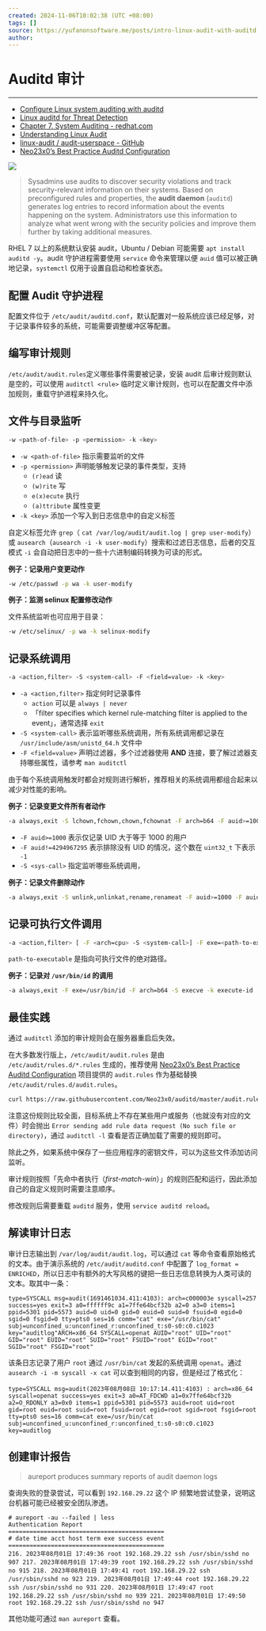 ```yaml
---
created: 2024-11-06T10:02:38 (UTC +08:00)
tags: []
source: https://yufanonsoftware.me/posts/intro-linux-audit-with-auditd.html
author: 
---
```


# Auditd 审计

---
-   [Configure Linux system auditing with auditd](https://www.redhat.com/sysadmin/configure-linux-auditing-auditd)
-   [Linux auditd for Threat Detection](https://izyknows.medium.com/linux-auditd-for-threat-detection-d06c8b941505)
-   [Chapter 7. System Auditing - redhat.com](https://access.redhat.com/documentation/en-us/red_hat_enterprise_linux/7/html/security_guide/chap-system_auditing)
-   [Understanding Linux Audit](https://documentation.suse.com/sles/12-SP4/html/SLES-all/cha-audit-comp.html)
-   [linux-audit / audit-userspace - GitHub](https://github.com/linux-audit/audit-userspace/tree/master)
-   [Neo23x0’s Best Practice Auditd Configuration](https://github.com/Neo23x0/auditd)

![](Auditd%20%E5%AE%A1%E8%AE%A1/ce8c8254129760dfa3e1fc63adc4ae24.webp)

> Sysadmins use audits to discover security violations and track security-relevant information on their systems. Based on preconfigured rules and properties, the **audit daemon** (`auditd`) generates log entries to record information about the events happening on the system. Administrators use this information to analyze what went wrong with the security policies and improve them further by taking additional measures.

RHEL 7 以上的系统默认安装 audit，Ubuntu / Debian 可能需要 `apt install auditd -y`。audit 守护进程需要使用 `service` 命令来管理以便 `auid` 值可以被正确地记录，`systemctl` 仅用于设置自启动和检查状态。

## 配置 Audit 守护进程

配置文件位于 `/etc/audit/auditd.conf`，默认配置对一般系统应该已经足够，对于记录事件较多的系统，可能需要调整缓冲区等配置。

## 编写审计规则

`/etc/audit/audit.rules`定义哪些事件需要被记录，安装 audit 后审计规则默认是空的，可以使用 `auditctl <rule>` 临时定义审计规则，也可以在配置文件中添加规则，重载守护进程来持久化。

## 文件与目录监听

```sh
-w <path-of-file> -p <permission> -k <key>
```

-   `-w <path-of-file>` 指示需要监听的文件
-   `-p <permission>` 声明能够触发记录的事件类型，支持
    -   `(r)ead` 读
    -   `(w)rite` 写
    -   `e(x)ecute` 执行
    -   `(a)ttribute` 属性变更
-   `-k <key>` 添加一个写入到日志信息中的自定义标签

自定义标签允许 `grep`（ `cat /var/log/audit/audit.log | grep user-modify`）或 `ausearch`（`ausearch -i -k user-modify`）搜索和过滤日志信息，后者的交互模式 `-i` 会自动把日志中的一些十六进制编码转换为可读的形式。

**例子：记录用户变更动作**

```sh
-w /etc/passwd -p wa -k user-modify
```

**例子：监测 selinux 配置修改动作**

文件系统监听也可应用于目录：

```sh
-w /etc/selinux/ -p wa -k selinux-modify
```

## 记录系统调用

```sh
-a <action,filter> -S <system-call> -F <field=value> -k <key>
```

-   `-a <action,filter>` 指定何时记录事件
    -   `action` 可以是 `always | never`
    -   「filter specifies which kernel rule-matching filter is applied to the event」，通常选择 `exit`
-   `-S <system-call>` 表示监听哪些系统调用，所有系统调用都记录在 `/usr/include/asm/unistd_64.h` 文件中
-   `-F <field=value>` 声明过滤器，多个过滤器使用 **AND** 连接，要了解过滤器支持哪些属性，请参考 `man auditctl`

由于每个系统调用触发时都会对规则进行解析，推荐相关的系统调用都组合起来以减少对性能的影响。

**例子：记录变更文件所有者动作**

```sh
-a always,exit -S lchown,fchown,chown,fchownat -F arch=b64 -F auid>=1000 -F auid!=4294967295 key=owner-change
```

-   `-F auid>=1000` 表示仅记录 UID 大于等于 1000 的用户
-   `-F auid!=4294967295` 表示排除没有 UID 的情况，这个数在 `uint32_t` 下表示 `-1`
-   `-S <sys-call>` 指定监听哪些系统调用，

**例子：记录文件删除动作**

```sh
-a always,exit -S unlink,unlinkat,rename,renameat -F auid>=1000 -F auid!=4294967295 -k delete
```

## 记录可执行文件调用

```sh
-a <action,filter> [ -F <arch=cpu> -S <system-call>] -F exe=<path-to-executable> -k <key>
```

`path-to-executable` 是指向可执行文件的绝对路径。

**例子：记录对 `/usr/bin/id` 的调用**

```sh
-a always,exit -F exe=/usr/bin/id -F arch=b64 -S execve -k execute-id
```

## 最佳实践

通过 `auditctl` 添加的审计规则会在服务器重启后失效。

在大多数发行版上，`/etc/audit/audit.rules` 是由 `/etc/audit/rules.d/*.rules` 生成的，推荐使用 [Neo23x0’s Best Practice Auditd Configuration](https://github.com/Neo23x0/auditd) 项目提供的 `audit.rules` 作为基础替换 `/etc/audit/rules.d/audit.rules`。

```sh
curl https://raw.githubusercontent.com/Neo23x0/auditd/master/audit.rules -o /etc/audit/rules.d/audit.rules
```

注意这份规则比较全面，目标系统上不存在某些用户或服务（也就没有对应的文件）时会抛出 `Error sending add rule data request (No such file or directory)`，通过 `auditctl -l` 查看是否正确加载了需要的规则即可。

除此之外，如果系统中保存了一些应用程序的密钥文件，可以为这些文件添加访问监听。

审计规则按照「先命中者执行（_first-match-win_）」的规则匹配和运行，因此添加自己的自定义规则时需要注意顺序。

修改规则后需要重载 `auditd` 服务，使用 `service auditd reload`。

## 解读审计日志

审计日志输出到 `/var/log/audit/audit.log`，可以通过 `cat` 等命令查看原始格式的文本。由于演示系统的 `/etc/audit/auditd.conf` 中配置了 `log_format = ENRICHED`，所以日志中有额外的大写风格的键把一些日志信息转换为人类可读的文本。取其中一条：

```
type=SYSCALL msg=audit(1691461034.411:4103): arch=c000003e syscall=257 success=yes exit=3 a0=ffffff9c a1=7ffe64bcf32b a2=0 a3=0 items=1 ppid=5301 pid=5573 auid=0 uid=0 gid=0 euid=0 suid=0 fsuid=0 egid=0 sgid=0 fsgid=0 tty=pts0 ses=16 comm="cat" exe="/usr/bin/cat" subj=unconfined_u:unconfined_r:unconfined_t:s0-s0:c0.c1023 key="auditlog"ARCH=x86_64 SYSCALL=openat AUID="root" UID="root" GID="root" EUID="root" SUID="root" FSUID="root" EGID="root" SGID="root" FSGID="root"
```

该条日志记录了用户 `root` 通过 `/usr/bin/cat` 发起的系统调用 `openat`。通过 `ausearch -i -m syscall -x cat` 可以查到相同的内容，但是经过了格式化：

```
type=SYSCALL msg=audit(2023年08月08日 10:17:14.411:4103) : arch=x86_64 syscall=openat success=yes exit=3 a0=AT_FDCWD a1=0x7ffe64bcf32b a2=O_RDONLY a3=0x0 items=1 ppid=5301 pid=5573 auid=root uid=root gid=root euid=root suid=root fsuid=root egid=root sgid=root fsgid=root tty=pts0 ses=16 comm=cat exe=/usr/bin/cat subj=unconfined_u:unconfined_r:unconfined_t:s0-s0:c0.c1023 key=auditlog
```

## 创建审计报告

> aureport produces summary reports of audit daemon logs

查询失败的登录尝试，可以看到 `192.168.29.22` 这个 IP 频繁地尝试登录，说明这台机器可能已经被安全团队渗透。

```shell
# aureport -au --failed | less 
Authentication Report 
============================================
# date time acct host term exe success event ============================================
216. 2023年08月01日 17:49:36 root 192.168.29.22 ssh /usr/sbin/sshd no 907 217. 2023年08月01日 17:49:39 root 192.168.29.22 ssh /usr/sbin/sshd no 915 218. 2023年08月01日 17:49:41 root 192.168.29.22 ssh /usr/sbin/sshd no 923 219. 2023年08月01日 17:49:44 root 192.168.29.22 ssh /usr/sbin/sshd no 931 220. 2023年08月01日 17:49:47 root 192.168.29.22 ssh /usr/sbin/sshd no 939 221. 2023年08月01日 17:49:50 root 192.168.29.22 ssh /usr/sbin/sshd no 947
```

其他功能可通过 `man aureport` 查看。
